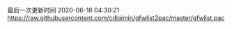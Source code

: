 最后一次更新时间 2020-06-18 04:30:21
https://raw.githubusercontent.com/cdlaimin/gfwlist2pac/master/gfwlist.pac

